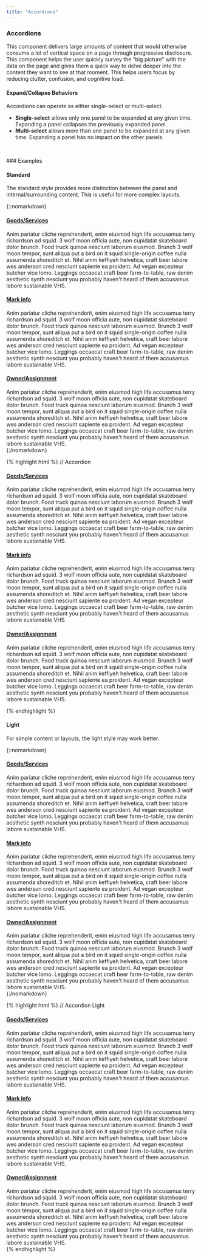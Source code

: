 ```yaml
---
title: "Accordions"
---
```


<div class="pl-pattern">
<h3>Accordions</h3>

This component delivers large amounts of content that would otherwise consume a lot of vertical space on a page through progressive disclosure. This component helps the user quickly survey the “big picture” with the data on the page and gives them a quick way to delve deeper into the content they want to see at that moment. This helps users focus by reducing clutter, confusion, and cognitive load.

#### Expand/Collapse Behaviors

Accordions can operate as either single-select or multi-select.

- __Single-select__ allows only one panel to be expanded at any given time. Expanding a panel collapses the previously expanded panel.
- __Multi-select__ allows more than one panel to be expanded at any given time. Expanding a panel has no impact on the other panels.

&nbsp;

</div>

<div class="pl-pattern">
### Examples

#### Standard

The standard style provides more distinction between the panel and internal/surrounding content. This is useful for more complex layouts.

{::nomarkdown}
<div class="pl-preview">
<div class="panel-group" id="accordion" role="tablist">
  <div class="panel panel-default">
    <div class="panel-heading" role="tab" id="headingOne">
      <h4 class="panel-title">
        <a role="button" data-toggle="collapse" data-parent="#accordion" href="#collapseOne" aria-expanded="true" aria-controls="collapseOne"><i class="fa fa-angle-right fa-fw"></i>
        Goods/Services</a>
      </h4>
    </div>
    <div id="collapseOne" class="panel-collapse collapse in" role="tabpanel" aria-labelledby="headingOne">
      <div class="panel-body">
        Anim pariatur cliche reprehenderit, enim eiusmod high life accusamus terry richardson ad squid. 3 wolf moon officia aute, non cupidatat skateboard dolor brunch. Food truck quinoa nesciunt laborum eiusmod. Brunch 3 wolf moon tempor, sunt aliqua put a bird
        on it squid single-origin coffee nulla assumenda shoreditch et. Nihil anim keffiyeh helvetica, craft beer labore wes anderson cred nesciunt sapiente ea proident. Ad vegan excepteur butcher vice lomo. Leggings occaecat craft beer
        farm-to-table, raw denim aesthetic synth nesciunt you probably haven't heard of them accusamus labore sustainable VHS.
      </div>
    </div>
  </div>
  <div class="panel panel-default">
    <div class="panel-heading" role="tab" id="headingTwo">
      <h4 class="panel-title">
      <a role="button" data-toggle="collapse" data-parent="#accordion" href="#collapseTwo" aria-expanded="false" aria-controls="collapseTwo"><i class="fa fa-angle-right fa-fw"></i>
      Mark info</a>
      </h4>
    </div>
    <div id="collapseTwo" class="panel-collapse collapse" role="tabpanel" aria-labelledby="headingTwo">
      <div class="panel-body">
        Anim pariatur cliche reprehenderit, enim eiusmod high life accusamus terry richardson ad squid. 3 wolf moon officia aute, non cupidatat skateboard dolor brunch. Food truck quinoa nesciunt laborum eiusmod. Brunch 3 wolf moon tempor, sunt aliqua put a bird
        on it squid single-origin coffee nulla assumenda shoreditch et. Nihil anim keffiyeh helvetica, craft beer labore wes anderson cred nesciunt sapiente ea proident. Ad vegan excepteur butcher vice lomo. Leggings occaecat craft beer
        farm-to-table, raw denim aesthetic synth nesciunt you probably haven't heard of them accusamus labore sustainable VHS.
      </div>
    </div>
  </div>
  <div class="panel panel-default">
    <div class="panel-heading" role="tab" id="headingThree">
      <h4 class="panel-title">
        <a role="button" data-toggle="collapse" data-parent="#accordion" href="#collapseThree" aria-expanded="false" aria-controls="collapseThree"><i class="fa fa-angle-right fa-fw"></i>
        Owner/Assignment</a>
      </h4>
    </div>
    <div id="collapseThree" class="panel-collapse collapse" role="tabpanel" aria-labelledby="headingThree">
      <div class="panel-body">
      Anim pariatur cliche reprehenderit, enim eiusmod high life accusamus terry richardson ad squid. 3 wolf moon officia aute, non cupidatat skateboard dolor brunch. Food truck quinoa nesciunt laborum eiusmod. Brunch 3 wolf moon tempor, sunt aliqua put a bird on it squid single-origin coffee nulla assumenda shoreditch et. Nihil anim keffiyeh helvetica, craft beer labore wes anderson cred nesciunt sapiente ea proident. Ad vegan excepteur butcher vice lomo. Leggings occaecat craft beer farm-to-table, raw denim aesthetic synth nesciunt you probably haven't heard of them accusamus labore sustainable VHS.
      </div>
    </div>
  </div>
</div>

</div>
{:/nomarkdown}

{% highlight html %}
// Accordion
<div class="panel-group" id="accordion" role="tablist">
  <div class="panel panel-default">
    <div class="panel-heading" role="tab" id="headingOne">
      <h4 class="panel-title">
        <a role="button" data-toggle="collapse" data-parent="#accordion" href="#collapseOne" aria-expanded="true" aria-controls="collapseOne"><i class="fa fa-angle-right fa-fw"></i>
        Goods/Services</a>
      </h4>
    </div>
    <div id="collapseOne" class="panel-collapse collapse in" role="tabpanel" aria-labelledby="headingOne">
      <div class="panel-body">
        Anim pariatur cliche reprehenderit, enim eiusmod high life accusamus terry richardson ad squid. 3 wolf moon officia aute, non cupidatat skateboard dolor brunch. Food truck quinoa nesciunt laborum eiusmod. Brunch 3 wolf moon tempor, sunt aliqua put a bird
        on it squid single-origin coffee nulla assumenda shoreditch et. Nihil anim keffiyeh helvetica, craft beer labore wes anderson cred nesciunt sapiente ea proident. Ad vegan excepteur butcher vice lomo. Leggings occaecat craft beer
        farm-to-table, raw denim aesthetic synth nesciunt you probably haven't heard of them accusamus labore sustainable VHS.
      </div>
    </div>
  </div>
  <div class="panel panel-default">
    <div class="panel-heading" role="tab" id="headingTwo">
      <h4 class="panel-title">
      <a role="button" data-toggle="collapse" data-parent="#accordion" href="#collapseTwo" aria-expanded="false" aria-controls="collapseTwo"><i class="fa fa-angle-right fa-fw"></i>
      Mark info</a>
      </h4>
    </div>
    <div id="collapseTwo" class="panel-collapse collapse" role="tabpanel" aria-labelledby="headingTwo">
      <div class="panel-body">
        Anim pariatur cliche reprehenderit, enim eiusmod high life accusamus terry richardson ad squid. 3 wolf moon officia aute, non cupidatat skateboard dolor brunch. Food truck quinoa nesciunt laborum eiusmod. Brunch 3 wolf moon tempor, sunt aliqua put a bird
        on it squid single-origin coffee nulla assumenda shoreditch et. Nihil anim keffiyeh helvetica, craft beer labore wes anderson cred nesciunt sapiente ea proident. Ad vegan excepteur butcher vice lomo. Leggings occaecat craft beer
        farm-to-table, raw denim aesthetic synth nesciunt you probably haven't heard of them accusamus labore sustainable VHS.
      </div>
    </div>
  </div>
  <div class="panel panel-default">
    <div class="panel-heading" role="tab" id="headingThree">
      <h4 class="panel-title">
        <a role="button" data-toggle="collapse" data-parent="#accordion" href="#collapseThree" aria-expanded="false" aria-controls="collapseThree"><i class="fa fa-angle-right fa-fw"></i>
        Owner/Assignment</a>
      </h4>
    </div>
    <div id="collapseThree" class="panel-collapse collapse" role="tabpanel" aria-labelledby="headingThree">
      <div class="panel-body">
        Anim pariatur cliche reprehenderit, enim eiusmod high life accusamus terry richardson ad squid. 3 wolf moon officia aute, non cupidatat skateboard dolor brunch. Food truck quinoa nesciunt laborum eiusmod. Brunch 3 wolf moon tempor, sunt aliqua put a bird on it squid single-origin coffee nulla assumenda shoreditch et. Nihil anim keffiyeh helvetica, craft beer labore wes anderson cred nesciunt sapiente ea proident. Ad vegan excepteur butcher vice lomo. Leggings occaecat craft beer farm-to-table, raw denim aesthetic synth nesciunt you probably haven't heard of them accusamus labore sustainable VHS.
      </div>
    </div>
  </div>
</div>

{% endhighlight %}

#### Light

For simple content or layouts, the light style may work better.

{::nomarkdown}
<div class="pl-preview">
<div class="panel-group" id="2accordion" role="tablist">
                    <div class="panel">
                      <div class="panel-heading" role="tab" id="2headingOne">
                        <h4 class="panel-title">
                        <a role="button" data-toggle="collapse" data-parent="#2accordion" href="#2collapseOne" aria-expanded="true" aria-controls="2collapseOne"><i class="fa fa-angle-right fa-fw"></i>
                        Goods/Services</a>
                        </h4>
                      </div>
                      <div id="2collapseOne" class="panel-collapse collapse" role="tabpanel" aria-labelledby="2headingOne">
                        <div class="panel-body">
                          Anim pariatur cliche reprehenderit, enim eiusmod high life accusamus terry richardson ad squid. 3 wolf moon officia aute, non cupidatat skateboard dolor brunch. Food truck quinoa nesciunt laborum eiusmod. Brunch 3 wolf moon tempor, sunt aliqua put a bird
                          on it squid single-origin coffee nulla assumenda shoreditch et. Nihil anim keffiyeh helvetica, craft beer labore wes anderson cred nesciunt sapiente ea proident. Ad vegan excepteur butcher vice lomo. Leggings occaecat craft beer
                          farm-to-table, raw denim aesthetic synth nesciunt you probably haven't heard of them accusamus labore sustainable VHS.
                        </div>
                      </div>
                    </div>
                    <div class="panel">
                      <div class="panel-heading" role="tab" id="2headingTwo">
                        <h4 class="panel-title">
                        <a role="button" data-toggle="collapse" data-parent="#2accordion" href="#2collapseTwo" aria-expanded="false" aria-controls="2collapseTwo"><i class="fa fa-angle-right fa-fw"></i>
                        Mark info</a>
                        </h4>
                      </div>
                      <div id="2collapseTwo" class="panel-collapse collapse in" role="tabpanel" aria-labelledby="2headingTwo">
                        <div class="panel-body">
                          Anim pariatur cliche reprehenderit, enim eiusmod high life accusamus terry richardson ad squid. 3 wolf moon officia aute, non cupidatat skateboard dolor brunch. Food truck quinoa nesciunt laborum eiusmod. Brunch 3 wolf moon tempor, sunt aliqua put a bird
                          on it squid single-origin coffee nulla assumenda shoreditch et. Nihil anim keffiyeh helvetica, craft beer labore wes anderson cred nesciunt sapiente ea proident. Ad vegan excepteur butcher vice lomo. Leggings occaecat craft beer
                          farm-to-table, raw denim aesthetic synth nesciunt you probably haven't heard of them accusamus labore sustainable VHS.
                        </div>
                      </div>
                    </div>
                    <div class="panel">
                      <div class="panel-heading" role="tab" id="2headingThree">
                        <h4 class="panel-title">
                        <a role="button" data-toggle="collapse" data-parent="#2accordion" href="#2collapseThree" aria-expanded="false" aria-controls="2collapseThree"><i class="fa fa-angle-right fa-fw"></i>
                        Owner/Assignment</a>
                        </h4>
                      </div>
                      <div id="2collapseThree" class="panel-collapse collapse" role="tabpanel" aria-labelledby="2headingThree">
                      <div class="panel-body">
                      Anim pariatur cliche reprehenderit, enim eiusmod high life accusamus terry richardson ad squid. 3 wolf moon officia aute, non cupidatat skateboard dolor brunch. Food truck quinoa nesciunt laborum eiusmod. Brunch 3 wolf moon tempor, sunt aliqua put a bird on it squid single-origin coffee nulla assumenda shoreditch et. Nihil anim keffiyeh helvetica, craft beer labore wes anderson cred nesciunt sapiente ea proident. Ad vegan excepteur butcher vice lomo. Leggings occaecat craft beer farm-to-table, raw denim aesthetic synth nesciunt you probably haven't heard of them accusamus labore sustainable VHS.
                      </div>
                      </div>
                    </div>
                  </div>
</div>
{:/nomarkdown}

{% highlight html %}
// Accordion Light
<div class="panel-group" id="2accordion" role="tablist">
  <div class="panel">
    <div class="panel-heading" role="tab" id="2headingOne">
      <h4 class="panel-title">
      <a role="button" data-toggle="collapse" data-parent="#2accordion" href="#2collapseOne" aria-expanded="true" aria-controls="2collapseOne"><i class="fa fa-angle-right fa-fw"></i>
      Goods/Services</a>
      </h4>
    </div>
    <div id="2collapseOne" class="panel-collapse collapse" role="tabpanel" aria-labelledby="2headingOne">
      <div class="panel-body">
        Anim pariatur cliche reprehenderit, enim eiusmod high life accusamus terry richardson ad squid. 3 wolf moon officia aute, non cupidatat skateboard dolor brunch. Food truck quinoa nesciunt laborum eiusmod. Brunch 3 wolf moon tempor, sunt aliqua put a bird
        on it squid single-origin coffee nulla assumenda shoreditch et. Nihil anim keffiyeh helvetica, craft beer labore wes anderson cred nesciunt sapiente ea proident. Ad vegan excepteur butcher vice lomo. Leggings occaecat craft beer
        farm-to-table, raw denim aesthetic synth nesciunt you probably haven't heard of them accusamus labore sustainable VHS.
      </div>
    </div>
  </div>
  <div class="panel">
    <div class="panel-heading" role="tab" id="2headingTwo">
      <h4 class="panel-title">
      <a role="button" data-toggle="collapse" data-parent="#2accordion" href="#2collapseTwo" aria-expanded="false" aria-controls="2collapseTwo"><i class="fa fa-angle-right fa-fw"></i>
      Mark info</a>
      </h4>
    </div>
    <div id="2collapseTwo" class="panel-collapse collapse in" role="tabpanel" aria-labelledby="2headingTwo">
      <div class="panel-body">
        Anim pariatur cliche reprehenderit, enim eiusmod high life accusamus terry richardson ad squid. 3 wolf moon officia aute, non cupidatat skateboard dolor brunch. Food truck quinoa nesciunt laborum eiusmod. Brunch 3 wolf moon tempor, sunt aliqua put a bird
        on it squid single-origin coffee nulla assumenda shoreditch et. Nihil anim keffiyeh helvetica, craft beer labore wes anderson cred nesciunt sapiente ea proident. Ad vegan excepteur butcher vice lomo. Leggings occaecat craft beer
        farm-to-table, raw denim aesthetic synth nesciunt you probably haven't heard of them accusamus labore sustainable VHS.
      </div>
    </div>
  </div>
  <div class="panel">
    <div class="panel-heading" role="tab" id="2headingThree">
      <h4 class="panel-title">
      <a role="button" data-toggle="collapse" data-parent="#2accordion" href="#2collapseThree" aria-expanded="false" aria-controls="2collapseThree"><i class="fa fa-angle-right fa-fw"></i>
      Owner/Assignment</a>
      </h4>
    </div>
    <div id="2collapseThree" class="panel-collapse collapse" role="tabpanel" aria-labelledby="2headingThree">
      <div class="panel-body">
      Anim pariatur cliche reprehenderit, enim eiusmod high life accusamus terry richardson ad squid. 3 wolf moon officia aute, non cupidatat skateboard dolor brunch. Food truck quinoa nesciunt laborum eiusmod. Brunch 3 wolf moon tempor, sunt aliqua put a bird on it squid single-origin coffee nulla assumenda shoreditch et. Nihil anim keffiyeh helvetica, craft beer labore wes anderson cred nesciunt sapiente ea proident. Ad vegan excepteur butcher vice lomo. Leggings occaecat craft beer farm-to-table, raw denim aesthetic synth nesciunt you probably haven't heard of them accusamus labore sustainable VHS.
      </div>
    </div>
  </div>
</div>
{% endhighlight %}

</div>
